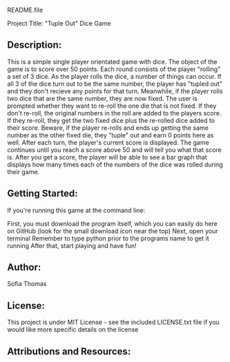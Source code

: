 README.file

Project Title: "Tuple Out" Dice Game

Description:
------------------------------------------------------------------------------------------------------- 
This is a simple single player orientated game with dice. The object of the game is to score over 50 points. 
Each round consists of the player "rolling" a set of 3 dice. As the player rolls the dice, a number of things can occur.
If all 3 of the dice turn out to be the same number, the player has "tupled out" and they don't recieve any points for that turn.
Meanwhile, if the player rolls two dice that are the same number, they are now fixed. The user is prompted whether they want to re-roll the one die that is not fixed. If they don't re-roll, the original numbers in the roll are added to the players score. If they re-roll, they get the two fixed dice plus the re-rolled dice added to their score. Beware, if the player re-rolls and ends up getting the same number as the other fixed die, they "tuple" out and earn 0 points here as well. After each turn, the player's current score is displayed. The game continues until you reach a score above 50 and will tell you what that score is. After you get a score, the player will be able to see a bar graph that displays how many times each of the numbers of the dice was rolled during their game. 

Getting Started:
-------------------------------------------------------------------------------------------------------
If you're running this game at the command line:

First, you must download the program itself, which you can easily do here on GitHub (look for the small download icon near the top)
Next, open your terminal
Remember to type python prior to the programs name to get it running
After that, start playing and have fun!

Author:
-------------------------------------------------------------------------------------------------------
Sofia Thomas

License:
-------------------------------------------------------------------------------------------------------
This project is under MIT License - see the included LICENSE.txt file if you would like more specific details on the license

Attributions and Resources:
-------------------------------------------------------------------------------------------------------